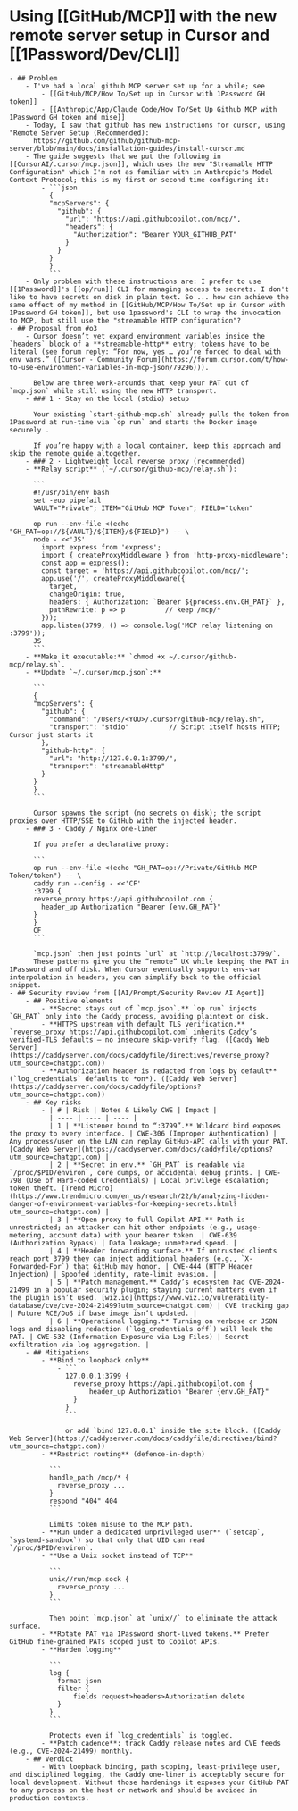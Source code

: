 # Using [[GitHub/MCP]] with the new remote server setup in Cursor and [[1Password/Dev/CLI]]
	- ## Problem
		- I've had a local github MCP server set up for a while; see
			- [[GitHub/MCP/How To/Set up in Cursor with 1Password GH token]]
			- [[Anthropic/App/Claude Code/How To/Set Up Github MCP with 1Password GH token and mise]]
		- Today, I saw that github has new instructions for cursor, using "Remote Server Setup (Recommended):  
		  https://github.com/github/github-mcp-server/blob/main/docs/installation-guides/install-cursor.md
		- The guide suggests that we put the following in [[CursorAI/.cursor/mcp.json]], which uses the new "Streamable HTTP Configuration" which I'm not as familiar with in Anthropic's Model Context Protocol; this is my first or second time configuring it:
			- ```json
			  {
			  "mcpServers": {
			    "github": {
			      "url": "https://api.githubcopilot.com/mcp/",
			      "headers": {
			        "Authorization": "Bearer YOUR_GITHUB_PAT"
			      }
			    }
			  }
			  }
			  ```
		- Only problem with these instructions are: I prefer to use [[1Password]]'s [[op/run]] CLI for managing access to secrets. I don't like to have secrets on disk in plain text. So ... how can achieve the same effect of my method in [[GitHub/MCP/How To/Set up in Cursor with 1Password GH token]], but use 1password's CLI to wrap the invocation to MCP, but still use the "streamable HTTP configuration"?
	- ## Proposal from #o3
		- Cursor doesn’t yet expand environment variables inside the `headers` block of a **streamable-http** entry; tokens have to be literal (see forum reply: “For now, yes … you’re forced to deal with env vars.” ([Cursor - Community Forum](https://forum.cursor.com/t/how-to-use-environment-variables-in-mcp-json/79296))).
		  
		  Below are three work-arounds that keep your PAT out of `mcp.json` while still using the new HTTP transport.
		- ### 1 · Stay on the local (stdio) setup
		  
		  Your existing `start-github-mcp.sh` already pulls the token from 1Password at run-time via `op run` and starts the Docker image securely .
		  
		  If you’re happy with a local container, keep this approach and skip the remote guide altogether.
		- ### 2 · Lightweight local reverse proxy (recommended)
		- **Relay script** (`~/.cursor/github-mcp/relay.sh`):
		  
		  ```
		  #!/usr/bin/env bash
		  set -euo pipefail
		  VAULT="Private"; ITEM="GitHub MCP Token"; FIELD="token"
		  
		  op run --env-file <(echo "GH_PAT=op://${VAULT}/${ITEM}/${FIELD}") -- \
		  node - <<'JS'
		    import express from 'express';
		    import { createProxyMiddleware } from 'http-proxy-middleware';
		    const app = express();
		    const target = 'https://api.githubcopilot.com/mcp/';
		    app.use('/', createProxyMiddleware({
		      target,
		      changeOrigin: true,
		      headers: { Authorization: `Bearer ${process.env.GH_PAT}` },
		      pathRewrite: p => p          // keep /mcp/*
		    }));
		    app.listen(3799, () => console.log('MCP relay listening on :3799'));
		  JS
		  ```
		- **Make it executable:** `chmod +x ~/.cursor/github-mcp/relay.sh`.
		- **Update `~/.cursor/mcp.json`:**
		  
		  ```
		  {
		  "mcpServers": {
		    "github": {
		      "command": "/Users/<YOU>/.cursor/github-mcp/relay.sh",
		      "transport": "stdio"          // Script itself hosts HTTP; Cursor just starts it
		    },
		    "github-http": {
		      "url": "http://127.0.0.1:3799/",
		      "transport": "streamableHttp"
		    }
		  }
		  }
		  ```
		  
		  Cursor spawns the script (no secrets on disk); the script proxies over HTTP/SSE to GitHub with the injected header.
		- ### 3 · Caddy / Nginx one-liner
		  
		  If you prefer a declarative proxy:
		  
		  ```
		  op run --env-file <(echo "GH_PAT=op://Private/GitHub MCP Token/token") -- \
		  caddy run --config - <<'CF'
		  :3799 {
		  reverse_proxy https://api.githubcopilot.com {
		    header_up Authorization "Bearer {env.GH_PAT}"
		  }
		  }
		  CF
		  ```
		  
		  `mcp.json` then just points `url` at `http://localhost:3799/`.
		  These patterns give you the “remote” UX while keeping the PAT in 1Password and off disk. When Cursor eventually supports env-var interpolation in headers, you can simplify back to the official snippet.
	- ## Security review from [[AI/Prompt/Security Review AI Agent]]
		- ## Positive elements
			- **Secret stays out of `mcp.json`.** `op run` injects `GH_PAT` only into the Caddy process, avoiding plaintext on disk.
			- **HTTPS upstream with default TLS verification.** `reverse_proxy https://api.githubcopilot.com` inherits Caddy’s verified-TLS defaults — no insecure skip-verify flag. ([Caddy Web Server](https://caddyserver.com/docs/caddyfile/directives/reverse_proxy?utm_source=chatgpt.com))
			- **Authorization header is redacted from logs by default** (`log_credentials` defaults to *on*). ([Caddy Web Server](https://caddyserver.com/docs/caddyfile/options?utm_source=chatgpt.com))
		- ## Key risks
			- | # | Risk | Notes & Likely CWE | Impact |
			  | ---- | ---- | ---- |
			  | 1 | **Listener bound to “:3799”.** Wildcard bind exposes the proxy to every interface. | CWE-306 (Improper Authentication) | Any process/user on the LAN can replay GitHub-API calls with your PAT. [Caddy Web Server](https://caddyserver.com/docs/caddyfile/options?utm_source=chatgpt.com) |
			  | 2 | **Secret in env.** `GH_PAT` is readable via `/proc/$PID/environ`, core dumps, or accidental debug prints. | CWE-798 (Use of Hard-coded Credentials) | Local privilege escalation; token theft. [Trend Micro](https://www.trendmicro.com/en_us/research/22/h/analyzing-hidden-danger-of-environment-variables-for-keeping-secrets.html?utm_source=chatgpt.com) |
			  | 3 | **Open proxy to full Copilot API.** Path is unrestricted; an attacker can hit other endpoints (e.g., usage-metering, account data) with your bearer token. | CWE-639 (Authorization Bypass) | Data leakage; unmetered spend. |
			  | 4 | **Header forwarding surface.** If untrusted clients reach port 3799 they can inject additional headers (e.g., `X-Forwarded-For`) that GitHub may honor. | CWE-444 (HTTP Header Injection) | Spoofed identity, rate-limit evasion. |
			  | 5 | **Patch management.** Caddy’s ecosystem had CVE-2024-21499 in a popular security plugin; staying current matters even if the plugin isn’t used. [wiz.io](https://www.wiz.io/vulnerability-database/cve/cve-2024-21499?utm_source=chatgpt.com) | CVE tracking gap | Future RCE/DoS if base image isn’t updated. |
			  | 6 | **Operational logging.** Turning on verbose or JSON logs and disabling redaction (`log_credentials off`) will leak the PAT. | CWE-532 (Information Exposure via Log Files) | Secret exfiltration via log aggregation. |
		- ## Mitigations
			- **Bind to loopback only**
				- ```
				  127.0.0.1:3799 {
				    reverse_proxy https://api.githubcopilot.com {
				        header_up Authorization "Bearer {env.GH_PAT}"
				    }
				  }
				  ```
				  
				  or add `bind 127.0.0.1` inside the site block. ([Caddy Web Server](https://caddyserver.com/docs/caddyfile/directives/bind?utm_source=chatgpt.com))
			- **Restrict routing** (defence-in-depth)
			  
			  ```
			  handle_path /mcp/* {
			    reverse_proxy ...
			  }
			  respond "404" 404
			  ```
			  
			  Limits token misuse to the MCP path.
			- **Run under a dedicated unprivileged user** (`setcap`, `systemd-sandbox`) so that only that UID can read `/proc/$PID/environ`.
			- **Use a Unix socket instead of TCP**
			  
			  ```
			  unix//run/mcp.sock {
			    reverse_proxy ...
			  }
			  ```
			  
			  Then point `mcp.json` at `unix//` to eliminate the attack surface.
			- **Rotate PAT via 1Password short-lived tokens.** Prefer GitHub fine-grained PATs scoped just to Copilot APIs.
			- **Harden logging**
			  
			  ```
			  log {
			    format json
			    filter {
			        fields request>headers>Authorization delete
			    }
			  }
			  ```
			  
			  Protects even if `log_credentials` is toggled.
			- **Patch cadence**: track Caddy release notes and CVE feeds (e.g., CVE-2024-21499) monthly.
		- ## Verdict
			- With loopback binding, path scoping, least-privilege user, and disciplined logging, the Caddy one-liner is acceptably secure for local development. Without those hardenings it exposes your GitHub PAT to any process on the host or network and should be avoided in production contexts.